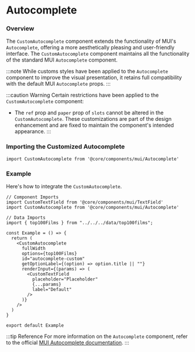 # Autocomplete

### Overview

The `CustomAutocomplete` component extends the functionality of MUI's `Autocomplete`, offering a more aesthetically pleasing and user-friendly interface.
The `CustomAutocomplete` component maintains all the functionality of the standard MUI `Autocomplete` component.

:::note
While customs styles have been applied to the `Autocomplete` component to improve the visual presentation, it retains full compatibility with the default MUI `Autocomplete` props.
:::

:::caution Warning
Certain restrictions have been applied to the `CustomAutocomplete` component:

- The `ref` prop and `paper` prop of `slots` cannot be altered in the `CustomAutocomplete`. These customizations are part of the design enhancement and are fixed to maintain the component's intended appearance.
  :::

### Importing the Customized Autocomplete

```tsx
import CustomAutocomplete from '@core/components/mui/Autocomplete'
```

### Example

Here's how to integrate the `CustomAutocomplete`.

```tsx
// Component Imports
import CustomTextField from '@core/components/mui/TextField'
import CustomAutocomplete from '@core/components/mui/Autocomplete'

// Data Imports
import { top100Films } from "../../../data/top100films";

const Example = () => {
  return (
    <CustomAutocomplete
      fullWidth
      options={top100Films}
      id="autocomplete-custom"
      getOptionLabel={(option) => option.title || ""}
      renderInput={(params) => (
        <CustomTextField
          placeholder="Placeholder"
          {...params}
          label="Default"
        />
      )}
    />
  )
}

export default Example
```
:::tip Reference
For more information on the `Autocomplete` component, refer to the official [MUI Autocomplete documentation](https://mui.com/material-ui/react-autocomplete/).
:::
